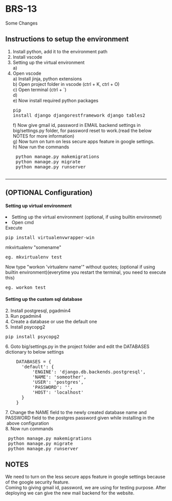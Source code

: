 # BRS-13

Some Changes


<h2>Instructions to setup the environment</h2>

1. Install <a href="https://www.python.org/downloads/" style="text-decoration: none">python</a>, add it to the environment path<br>
2. Install <a href="https://code.visualstudio.com/download" style="text-decoration: none">vscode</a><br>
3. Setting up the virtual environment<br>
    a) 
4. Open vscode<br>
    a) Install jinja, python extensions<br>
    b) Open project folder in vscode (ctrl + K, ctrl + O)<br>
    c) Open terminal (ctrl + `)<br>
    d) <br>
    e) Now install required python packages <pre>pip install django djangorestframework django_tables2</pre>
    f) Now give gmail id, password in EMAIL backend settings in big/settings.py folder, for password reset to work.(read the below NOTES for more information)<br>
    g) Now turn on <a href="https://myaccount.google.com/lesssecureapps" style="text-decoration: none">turn on less secure</a> apps feature in google settings.<br>
    h) Now run the commands 
    <pre>
    python manage.py makemigrations
    python manage.py migrate
    python manage.py runserver
    </pre>
<hr>
 
<h2>(OPTIONAL Configuration)</h2>
<h4>Setting up virtual environment</h4>
<li>
Setting up the virtual environment  (optional, if using builtin environmet)<br>
    <li>
      Open cmd<br>
      Execute <pre>pip install virtualenvwrapper-win</pre>
      mkvirtualenv "somename"  <pre>eg. mkvirtualenv test</pre>
      Now type "workon 'virtualenv name'" without quotes; (optional if using builtin environment)(everytime you restart the terminal, you need to execute this) <pre>eg. workon test</pre></li>
<h4>Setting up the custom sql database</h4>
2. Install <a href="https://www.postgresql.org/download/" style="text-decoration: none">postgresql</a>, <a href="https://www.pgadmin.org/download/" style="text-decoration: none">pgadmin4</a><br>
3. Run pgadmin4<br>
4. Create a database or use the default one<br>
5. Install psycopg2 <pre>pip install psycopg2</pre>
6. Goto big/settings.py in the project folder and edit the DATABASES dictionary to below settings<br>
<pre>
    DATABASES = {
      'default': {
          'ENGINE': 'django.db.backends.postgresql',
          'NAME': 'someother',
          'USER': 'postgres',
          'PASSWORD': '',
          'HOST': 'localhost'
      }
    }
</pre>
7. Change the NAME field to the newly created database name and PASSWORD field to the postgres password given while installing in the       &nbsp;above configuration<br>
8. Now run commands
<pre>
 python manage.py makemigrations
 python manage.py migrate
 python manage.py runserver
</pre>
</li>
<h2>NOTES</h2>
We need to turn on the less secure apps feature in google settings because of the google security feature.<br>
Coming to giving gmail id, password, we are using for testing purpose. After deploying we can give the new mail backend for the website.<br>
